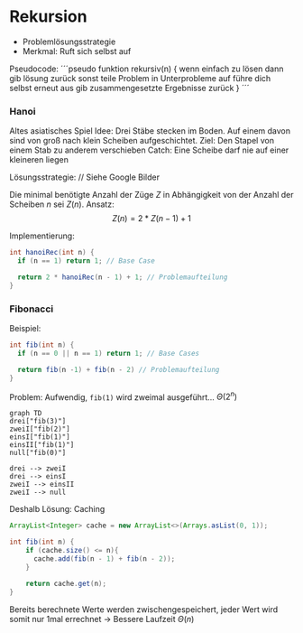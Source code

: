 # Rekursion

* Problemlösungsstrategie
* Merkmal: Ruft sich selbst auf

Pseudocode:
´´´pseudo
funktion rekursiv(n) {
  wenn einfach zu lösen
  dann gib lösung zurück
  sonst
    teile Problem in Unterprobleme auf
    führe dich selbst erneut aus
    gib zusammengesetzte Ergebnisse zurück
}
´´´

### Hanoi
Altes asiatisches Spiel
Idee: Drei Stäbe stecken im Boden. Auf einem davon sind von groß nach klein Scheiben aufgeschichtet.
Ziel: Den Stapel von einem Stab zu anderem verschieben
Catch: Eine Scheibe darf nie auf einer kleineren liegen

Lösungsstrategie: // Siehe Google Bilder

Die minimal benötigte Anzahl der Züge $Z$ in Abhängigkeit von der Anzahl der Scheiben $n$ sei $Z(n)$.
Ansatz: $$ Z(n) = 2 *  Z(n - 1) + 1$$

Implementierung:
```java
int hanoiRec(int n) {
  if (n == 1) return 1; // Base Case

  return 2 * hanoiRec(n - 1) + 1; // Problemaufteilung
}
```

### Fibonacci
Beispiel:
```java
int fib(int n) {
  if (n == 0 || n == 1) return 1; // Base Cases

  return fib(n -1) + fib(n - 2) // Problemaufteilung
}
```
Problem: Aufwendig, `fib(1)` wird zweimal ausgeführt... $\Theta(2^n)$
```mermaid
graph TD
drei["fib(3)"]
zweiI["fib(2)"]
einsI["fib(1)"]
einsII["fib(1)"]
null["fib(0)"]

drei --> zweiI
drei --> einsI
zweiI --> einsII
zweiI --> null
```

Deshalb Lösung: Caching
```java
ArrayList<Integer> cache = new ArrayList<>(Arrays.asList(0, 1));

int fib(int n) {
    if (cache.size() <= n){
      cache.add(fib(n - 1) + fib(n - 2));
    }
    
    return cache.get(n);
}
```
Bereits berechnete Werte werden zwischengespeichert, jeder Wert wird somit nur 1mal errechnet
&rarr; Bessere Laufzeit $\Theta(n)$